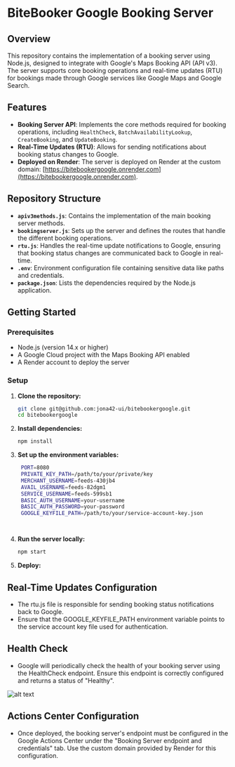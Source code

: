 # BiteBooker Google Booking Server

## Overview

This repository contains the implementation of a booking server using Node.js, designed to integrate with Google's Maps Booking API (API v3). The server supports core booking operations and real-time updates (RTU) for bookings made through Google services like Google Maps and Google Search.

## Features

- **Booking Server API**: Implements the core methods required for booking operations, including `HealthCheck`, `BatchAvailabilityLookup`, `CreateBooking`, and `UpdateBooking`.
- **Real-Time Updates (RTU)**: Allows for sending notifications about booking status changes to Google.
- **Deployed on Render**: The server is deployed on Render at the custom domain: [https://bitebookergoogle.onrender.com](https://bitebookergoogle.onrender.com).

## Repository Structure

- **`apiv3methods.js`**: Contains the implementation of the main booking server methods.
- **`bookingserver.js`**: Sets up the server and defines the routes that handle the different booking operations.
- **`rtu.js`**: Handles the real-time update notifications to Google, ensuring that booking status changes are communicated back to Google in real-time.
- **`.env`**: Environment configuration file containing sensitive data like paths and credentials.
- **`package.json`**: Lists the dependencies required by the Node.js application.

## Getting Started

### Prerequisites

- Node.js (version 14.x or higher)
- A Google Cloud project with the Maps Booking API enabled
- A Render account to deploy the server

### Setup

1. **Clone the repository:**
   ```bash
   git clone git@github.com:jona42-ui/bitebookergoogle.git
   cd bitebookergoogle


2. **Install dependencies:**
   ```bash
   npm install


3. **Set up the environment variables:**
   ```bash
    PORT=8080
    PRIVATE_KEY_PATH=/path/to/your/private/key
    MERCHANT_USERNAME=feeds-430jb4
    AVAIL_USERNAME=feeds-82dgm1
    SERVICE_USERNAME=feeds-599sb1
    BASIC_AUTH_USERNAME=your-username
    BASIC_AUTH_PASSWORD=your-password
    GOOGLE_KEYFILE_PATH=/path/to/your/service-account-key.json




4. **Run the server locally:**
   ```bash
   npm start

5. **Deploy:**



## Real-Time Updates Configuration

- The rtu.js file is responsible for sending booking status notifications back to Google.
- Ensure that the GOOGLE_KEYFILE_PATH environment variable points to the service account key file used for authentication.

## Health Check

- Google will periodically check the health of your booking server using the HealthCheck endpoint. Ensure this endpoint is correctly configured and returns a status of "Healthy".

![alt text](image.png)



## Actions Center Configuration

- Once deployed, the booking server's endpoint must be configured in the Google Actions Center under the "Booking Server endpoint and credentials" tab. Use the custom domain provided by Render for this configuration.


